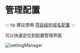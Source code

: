 ---
---

# 管理配置

::: tip
建议使用 <ColorIcon icon="domainConfig" /> [项目级别域名配置](./projectLevelDomainConfig.md)
:::

可以快速定位到配置管理界面

![settingManager](/img/settingManager.png)
